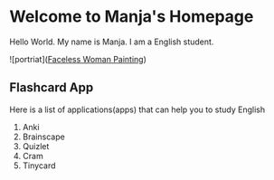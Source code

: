 # Welcome to Manja's Homepage

Hello World. My name is Manja. I am a English student.

![portriat](<a href="https://paintingvalley.com/faceless-woman-painting">Faceless Woman Painting</a>)


## Flashcard App
Here is a list of applications(apps) that can help you to study English

1. Anki
2. Brainscape
3. Quizlet
4. Cram
5. Tinycard

